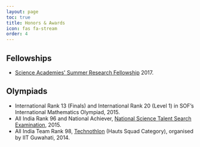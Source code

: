 ```yaml
---
layout: page
toc: true
title: Honors & Awards
icon: fas fa-stream
order: 4
---
```


## Fellowships
- [Science Academies' Summer Research Fellowship](https://webjapps.ias.ac.in/fellowship2022/index.html) 2017.

## Olympiads
- International Rank 13 (Finals) and International Rank 20 (Level 1) in SOF’s International Mathematics Olympiad, 2015.
- All India Rank 96 and National Achiever, [National Science Talent Search Examination](https://www.unifiedcouncil.com/about-nstse.html), 2015.
- All India Team Rank 98, [Technothlon](https://en.wikipedia.org/wiki/Technothlon) (Hauts Squad Category), organised by IIT Guwahati, 2014.